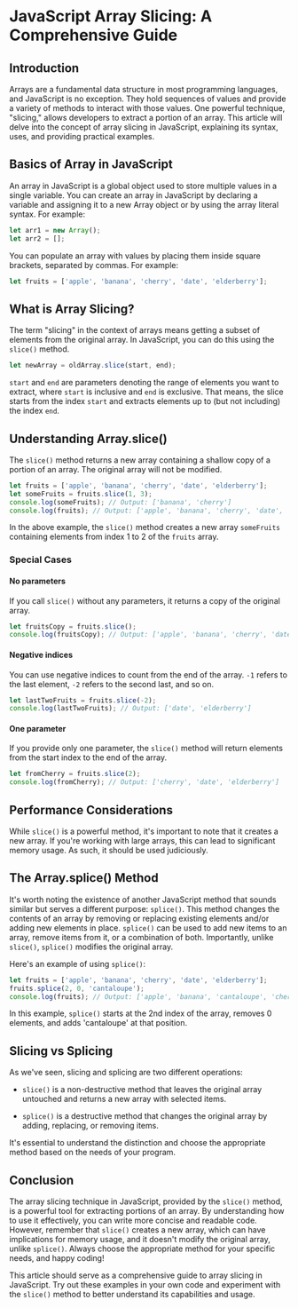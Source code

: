 # JavaScript Array Slicing: A Comprehensive Guide

## Introduction

Arrays are a fundamental data structure in most programming languages, and JavaScript is no exception. They hold sequences of values and provide a variety of methods to interact with those values. One powerful technique, "slicing," allows developers to extract a portion of an array. This article will delve into the concept of array slicing in JavaScript, explaining its syntax, uses, and providing practical examples.

## Basics of Array in JavaScript

An array in JavaScript is a global object used to store multiple values in a single variable. You can create an array in JavaScript by declaring a variable and assigning it to a new Array object or by using the array literal syntax. For example:

```javascript
let arr1 = new Array();
let arr2 = [];
```

You can populate an array with values by placing them inside square brackets, separated by commas. For example:

```javascript
let fruits = ['apple', 'banana', 'cherry', 'date', 'elderberry'];
```

## What is Array Slicing?

The term "slicing" in the context of arrays means getting a subset of elements from the original array. In JavaScript, you can do this using the `slice()` method.

```javascript
let newArray = oldArray.slice(start, end);
```

`start` and `end` are parameters denoting the range of elements you want to extract, where `start` is inclusive and `end` is exclusive. That means, the slice starts from the index `start` and extracts elements up to (but not including) the index `end`.

## Understanding Array.slice()

The `slice()` method returns a new array containing a shallow copy of a portion of an array. The original array will not be modified.

```javascript
let fruits = ['apple', 'banana', 'cherry', 'date', 'elderberry'];
let someFruits = fruits.slice(1, 3);
console.log(someFruits); // Output: ['banana', 'cherry']
console.log(fruits); // Output: ['apple', 'banana', 'cherry', 'date', 'elderberry']
```

In the above example, the `slice()` method creates a new array `someFruits` containing elements from index 1 to 2 of the `fruits` array.

### Special Cases

#### No parameters

If you call `slice()` without any parameters, it returns a copy of the original array.

```javascript
let fruitsCopy = fruits.slice();
console.log(fruitsCopy); // Output: ['apple', 'banana', 'cherry', 'date', 'elderberry']
```

#### Negative indices

You can use negative indices to count from the end of the array. `-1` refers to the last element, `-2` refers to the second last, and so on.

```javascript
let lastTwoFruits = fruits.slice(-2);
console.log(lastTwoFruits); // Output: ['date', 'elderberry']
```

#### One parameter

If you provide only one parameter, the `slice()` method will return elements from the start index to the end of the array.

```javascript
let fromCherry = fruits.slice(2);
console.log(fromCherry); // Output: ['cherry', 'date', 'elderberry']
```

## Performance Considerations

While `slice()` is a powerful method, it's important to note that it creates a new array. If you're working with large arrays, this can lead to significant memory usage. As such, it should be used judiciously.

## The Array.splice() Method

It's worth noting the existence of another JavaScript method that sounds similar but serves a different purpose: `splice()`. This method changes the contents of an array by removing or replacing existing elements and/or adding new elements in place. `splice()` can be used to add new items to an array, remove items from it, or a combination of both. Importantly, unlike `slice()`, `splice()` modifies the original array.

Here's an example of using `splice()`:

```javascript
let fruits = ['apple', 'banana', 'cherry', 'date', 'elderberry'];
fruits.splice(2, 0, 'cantaloupe');
console.log(fruits); // Output: ['apple', 'banana', 'cantaloupe', 'cherry', 'date', 'elderberry']
```

In this example, `splice()` starts at the 2nd index of the array, removes 0 elements, and adds 'cantaloupe' at that position.

## Slicing vs Splicing

As we've seen, slicing and splicing are two different operations:

- `slice()` is a non-destructive method that leaves the original array untouched and returns a new array with selected items.

- `splice()` is a destructive method that changes the original array by adding, replacing, or removing items.

It's essential to understand the distinction and choose the appropriate method based on the needs of your program.

## Conclusion

The array slicing technique in JavaScript, provided by the `slice()` method, is a powerful tool for extracting portions of an array. By understanding how to use it effectively, you can write more concise and readable code. However, remember that `slice()` creates a new array, which can have implications for memory usage, and it doesn't modify the original array, unlike `splice()`. Always choose the appropriate method for your specific needs, and happy coding!

This article should serve as a comprehensive guide to array slicing in JavaScript. Try out these examples in your own code and experiment with the `slice()` method to better understand its capabilities and usage.
